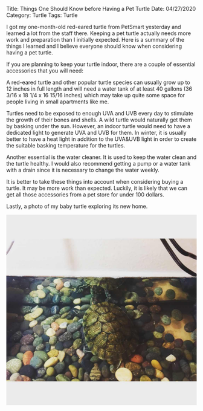 Title: Things One Should Know before Having a Pet Turtle
Date: 04/27/2020
Category: Turtle
Tags: Turtle

I got my one-month-old red-eared turtle from PetSmart yesterday and learned a lot from the staff there.
Keeping a pet turtle actually needs more work and preparation than I initially expected. Here is a summary of the things 
I learned and I believe everyone should know when considering having a pet turtle. 

If you are planning to keep your turtle indoor, there are a couple of essential accessories that you
will need:

A red-eared turtle and other popular turtle species can usually grow up to 12 inches in full length and will need a water tank of at least 40 gallons (36 3/16 x 18 1/4 x 16 15/16 inches) which
may take up quite some space for people living in small apartments like me.

Turtles need to be exposed to enough UVA and UVB every day to stimulate the growth of their bones and shells.
A wild turtle would naturally get them by basking under the sun. However, an indoor turtle would need to have a
dedicated light to generate UVA and UVB for them. In winter, it is usually better to have a heat light in addition to the
UVA&UVB light in order to create the suitable basking temperature for the turtles.

Another essential is the water cleaner. It is used to keep the water clean and the turtle healthy. I would also recommend
getting a pump or a water tank with a drain since it is necessary to change the water weekly.

It is better to take these things into account when considering buying a turtle. It may be more work than expected. 
Luckily, it is likely that we can get all those accessories from a pet store for under 100 dollars.

Lastly, a photo of my baby turtle exploring its new home.

![alt text](images/babyturtle.jpg "My baby turtle")

